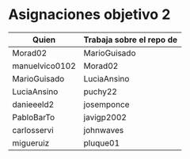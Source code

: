 # Asignaciones objetivo 2

| Quien          | Trabaja sobre el repo de |
|----------------|---------------------|
| Morad02        | MarioGuisado        |
| manuelvico0102| Morad02          |
| MarioGuisado | LuciaAnsino          |
| LuciaAnsino          |puchy22 |
| danieeeld2 | josemponce |
| PabloBarTo | javigp2002 |
| carlosservi | johnwaves |
| migueruiz | pluque01 |
